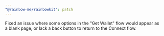 ```yaml
---
"@rainbow-me/rainbowkit": patch
---
```


Fixed an issue where some options in the "Get Wallet" flow would appear as a blank page, or lack a back button to return to the Connect flow.
